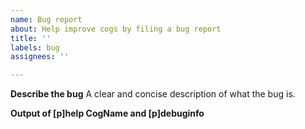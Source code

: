 ```yaml
---
name: Bug report
about: Help improve cogs by filing a bug report
title: ''
labels: bug
assignees: ''

---
```


**Describe the bug**
A clear and concise description of what the bug is.

**Output of [p]help CogName and [p]debuginfo**

